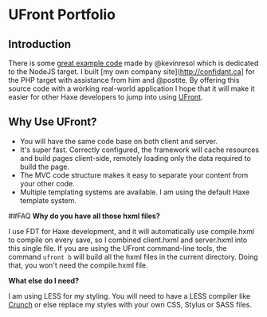 # UFront Portfolio

## Introduction
There is some [great example code](https://github.com/kevinresol/ufront-nodejs-guide) made by @kevinresol which is dedicated to the NodeJS target. I built [my own company site](http://confidant.ca] for the PHP target with assistance from him and @postite. By offering this source code with a working real-world application I hope that it will make it easier for other Haxe developers to jump into using [UFront](https://github.com/ufront). 

## Why Use UFront?
* You will have the same code base on both client and server.
* It's super fast. Correctly configured, the framework will cache resources and build pages client-side, remotely loading only the data required to build the page.
* The MVC code structure makes it easy to separate your content from your other code.
* Multiple templating systems are available. I am using the default Haxe template system.

##FAQ
**Why do you have all those hxml files?**

I use FDT for Haxe development, and it will automatically use compile.hxml to compile on every save, so I combined client.hxml and server.hxml into this single file. If you are using the UFront command-line tools, the command `ufront b` will build all the hxml files in the current directory. Doing that, you won't need the compile.hxml file. 

**What else do I need?**

I am using LESS for my styling. You will need to have a LESS compiler like [Crunch](https://getcrunch.co/) or else replace my styles with your own CSS, Stylus or SASS files.